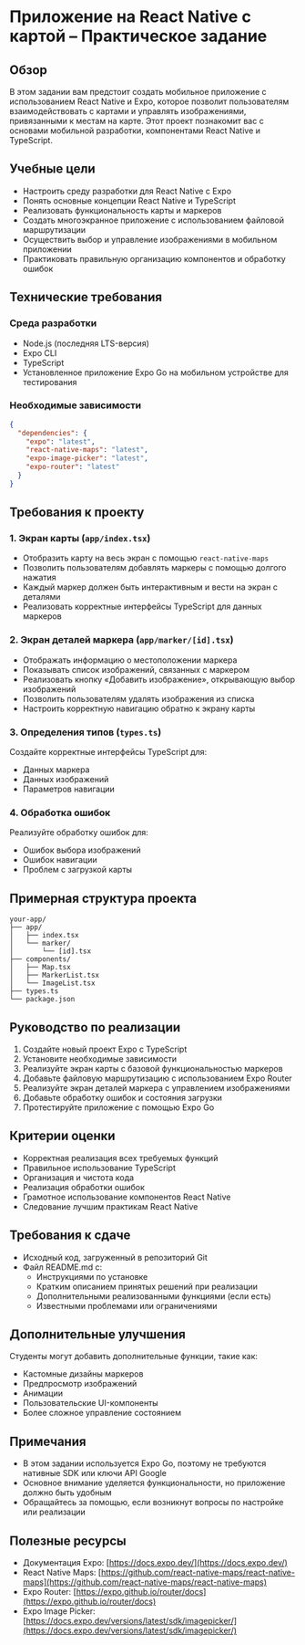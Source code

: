 # Приложение на React Native с картой – Практическое задание

## Обзор

В этом задании вам предстоит создать мобильное приложение с использованием React Native и Expo, которое позволит пользователям взаимодействовать с картами и управлять изображениями, привязанными к местам на карте. Этот проект познакомит вас с основами мобильной разработки, компонентами React Native и TypeScript.

## Учебные цели

- Настроить среду разработки для React Native с Expo
- Понять основные концепции React Native и TypeScript
- Реализовать функциональность карты и маркеров
- Создать многоэкранное приложение с использованием файловой маршрутизации
- Осуществить выбор и управление изображениями в мобильном приложении
- Практиковать правильную организацию компонентов и обработку ошибок

## Технические требования

### Среда разработки

- Node.js (последняя LTS-версия)
- Expo CLI
- TypeScript
- Установленное приложение Expo Go на мобильном устройстве для тестирования

### Необходимые зависимости

```json
{
  "dependencies": {
    "expo": "latest",
    "react-native-maps": "latest",
    "expo-image-picker": "latest",
    "expo-router": "latest"
  }
}
```

## Требования к проекту

### 1. Экран карты (`app/index.tsx`)

- Отобразить карту на весь экран с помощью `react-native-maps`
- Позволить пользователям добавлять маркеры с помощью долгого нажатия
- Каждый маркер должен быть интерактивным и вести на экран с деталями
- Реализовать корректные интерфейсы TypeScript для данных маркеров

### 2. Экран деталей маркера (`app/marker/[id].tsx`)

- Отображать информацию о местоположении маркера
- Показывать список изображений, связанных с маркером
- Реализовать кнопку «Добавить изображение», открывающую выбор изображений
- Позволить пользователям удалять изображения из списка
- Настроить корректную навигацию обратно к экрану карты

### 3. Определения типов (`types.ts`)

Создайте корректные интерфейсы TypeScript для:

- Данных маркера
- Данных изображений
- Параметров навигации

### 4. Обработка ошибок

Реализуйте обработку ошибок для:

- Ошибок выбора изображений
- Ошибок навигации
- Проблем с загрузкой карты

## Примерная структура проекта

```
your-app/
├── app/
│   ├── index.tsx
│   └── marker/
│       └── [id].tsx
├── components/
│   ├── Map.tsx
│   ├── MarkerList.tsx
│   └── ImageList.tsx
├── types.ts
└── package.json
```

## Руководство по реализации

1. Создайте новый проект Expo с TypeScript
2. Установите необходимые зависимости
3. Реализуйте экран карты с базовой функциональностью маркеров
4. Добавьте файловую маршрутизацию с использованием Expo Router
5. Реализуйте экран деталей маркера с управлением изображениями
6. Добавьте обработку ошибок и состояния загрузки
7. Протестируйте приложение с помощью Expo Go

## Критерии оценки

- Корректная реализация всех требуемых функций
- Правильное использование TypeScript
- Организация и чистота кода
- Реализация обработки ошибок
- Грамотное использование компонентов React Native
- Следование лучшим практикам React Native

## Требования к сдаче

- Исходный код, загруженный в репозиторий Git
- Файл README.md с:
    - Инструкциями по установке
    - Кратким описанием принятых решений при реализации
    - Дополнительными реализованными функциями (если есть)
    - Известными проблемами или ограничениями


## Дополнительные улучшения

Студенты могут добавить дополнительные функции, такие как:

- Кастомные дизайны маркеров
- Предпросмотр изображений
- Анимации
- Пользовательские UI-компоненты
- Более сложное управление состоянием

## Примечания

- В этом задании используется Expo Go, поэтому не требуются нативные SDK или ключи API Google
- Основное внимание уделяется функциональности, но приложение должно быть удобным
- Обращайтесь за помощью, если возникнут вопросы по настройке или реализации

## Полезные ресурсы

- Документация Expo: [https://docs.expo.dev/](https://docs.expo.dev/)
- React Native Maps: [https://github.com/react-native-maps/react-native-maps](https://github.com/react-native-maps/react-native-maps)
- Expo Router: [https://expo.github.io/router/docs](https://expo.github.io/router/docs)
- Expo Image Picker: [https://docs.expo.dev/versions/latest/sdk/imagepicker/](https://docs.expo.dev/versions/latest/sdk/imagepicker/)
